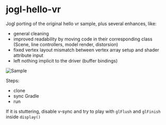 # jogl-hello-vr

Jogl porting of the original hello vr sample, plus several enhances, like:

- general cleaning
- improved readability by moving code in their corresponding class (Scene, line controllers, model render, distorsion)
- fixed vertex layout mismatch between vertex array setup and shader attribute input
- left nothing implicit to the driver (buffer bindings)


![Sample](http://imgur.com/HoIX75N.png)

Steps:

- clone
- sync Gradle
- run


If it is stuttering, disable v-sync and try to play with `glFlush` and `glFinish` inside `display()`
